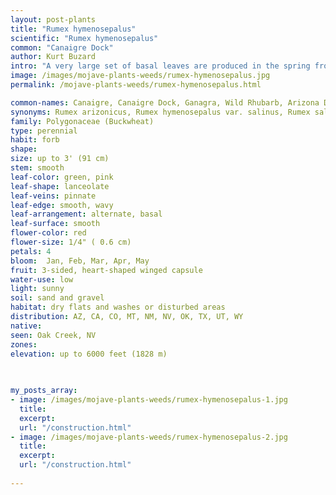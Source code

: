 ```yaml
---
layout: post-plants
title: "Rumex hymenosepalus"
scientific: "Rumex hymenosepalus"
common: "Canaigre Dock"
author: Kurt Buzard
intro: "A very large set of basal leaves are produced in the spring from distinctly tuberous roots and short rhizomes. The plant sends up a stout, conspicuous flower stalk covered with tiny pinkish-red flowers, which are followed by showy reddish-brown seeds. It has been cultivated in the southwestern United States for the roots, a good source of tannin, which is used in leather tanning. It also yields a warm, medium brown dye. The leaves and leaf stalks are considered edible when young, the older leaf stalks cooked and eaten like rhubarb, which is in the same plant family. It contains oxalic acid, so consumption should be in moderation."
image: /images/mojave-plants-weeds/rumex-hymenosepalus.jpg
permalink: /mojave-plants-weeds/rumex-hymenosepalus.html

common-names: Canaigre, Canaigre Dock, Ganagra, Wild Rhubarb, Arizona Dock, and Tanner's Dock
synonyms: Rumex arizonicus, Rumex hymenosepalus var. salinus, Rumex salinus, Rumex saxei
family: Polygonaceae (Buckwheat)
type: perennial
habit: forb
shape: 
size: up to 3' (91 cm)
stem: smooth
leaf-color: green, pink
leaf-shape: lanceolate
leaf-veins: pinnate
leaf-edge: smooth, wavy
leaf-arrangement: alternate, basal
leaf-surface: smooth
flower-color: red
flower-size: 1/4" ( 0.6 cm)
petals: 4
bloom:  Jan, Feb, Mar, Apr, May
fruit: 3-sided, heart-shaped winged capsule
water-use: low
light: sunny
soil: sand and gravel
habitat: dry flats and washes or disturbed areas
distribution: AZ, CA, CO, MT, NM, NV, OK, TX, UT, WY
native: 
seen: Oak Creek, NV
zones: 
elevation: up to 6000 feet (1828 m)
 
   

my_posts_array:
- image: /images/mojave-plants-weeds/rumex-hymenosepalus-1.jpg
  title: 
  excerpt: 
  url: "/construction.html"
- image: /images/mojave-plants-weeds/rumex-hymenosepalus-2.jpg
  title: 
  excerpt: 
  url: "/construction.html"
 
---
```

  
  
 <p></p>
  